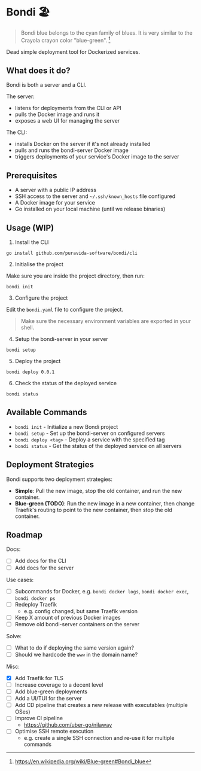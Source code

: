 # Bondi 🏖️

> Bondi blue belongs to the cyan family of blues. It is very similar to the Crayola crayon color "blue-green". [^1]

[^1]: https://en.wikipedia.org/wiki/Blue-green#Bondi_blue

Dead simple deployment tool for Dockerized services.

## What does it do?

Bondi is both a server and a CLI.

The server:
- listens for deployments from the CLI or API
- pulls the Docker image and runs it
- exposes a web UI for managing the server

The CLI:
- installs Docker on the server if it's not already installed
- pulls and runs the bondi-server Docker image
- triggers deployments of your service's Docker image to the server

## Prerequisites

- A server with a public IP address
- SSH access to the server and `~/.ssh/known_hosts` file configured
- A Docker image for your service
- Go installed on your local machine (until we release binaries)

## Usage (WIP)

1. Install the CLI

```go install github.com/puravida-software/bondi/cli```

2. Initialise the project

Make sure you are inside the project directory, then run:

```bondi init```

3. Configure the project

Edit the `bondi.yaml` file to configure the project.

> Make sure the necessary environment variables are exported in your shell.

4. Setup the bondi-server in your server

```bondi setup```

5. Deploy the project

```bondi deploy 0.0.1```

6. Check the status of the deployed service

```bondi status```

## Available Commands

- `bondi init` - Initialize a new Bondi project
- `bondi setup` - Set up the bondi-server on configured servers
- `bondi deploy <tag>` - Deploy a service with the specified tag
- `bondi status` - Get the status of the deployed service on all servers

## Deployment Strategies

Bondi supports two deployment strategies:

- **Simple**: Pull the new image, stop the old container, and run the new container.
- **Blue-green (TODO)**: Run the new image in a new container, then change Traefik's routing to point to the new container, then stop the old container.

## Roadmap

Docs:
- [ ] Add docs for the CLI
- [ ] Add docs for the server

Use cases:
- [ ] Subcommands for Docker, e.g. `bondi docker logs`, `bondi docker exec`, `bondi docker ps`
- [ ] Redeploy Traefik
    - e.g. config changed, but same Traefik version
- [ ] Keep X amount of previous Docker images
- [ ] Remove old bondi-server containers on the server

Solve:
- [ ] What to do if deploying the same version again?
- [ ] Should we hardcode the `www` in the domain name?

Misc:
- [x] Add Traefik for TLS
- [ ] Increase coverage to a decent level
- [ ] Add blue-green deployments
- [ ] Add a UI/TUI for the server
- [ ] Add CD pipeline that creates a new release with executables (multiple OSes)
- [ ] Improve CI pipeline
    - https://github.com/uber-go/nilaway
- [ ] Optimise SSH remote execution
    - e.g. create a single SSH connection and re-use it for multiple commands

